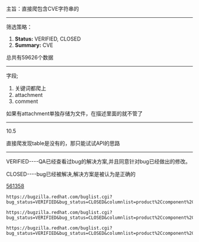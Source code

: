 主旨：直接爬包含CVE字符串的

***

筛选策略：

1. **Status:** VERIFIED, CLOSED
2. **Summary:** CVE

总共有59626个数据

***

字段;

1. 关键词都爬上
2. attachment
3. comment

如果有attachment单独存储为文件，在描述里面的就不管了

***

10.5 

直接爬发现table是没有的，那只能试试API的思路

***

VERIFIED----QA已经查看过bug的解决方案,并且同意针对bug已经做出的修改。

CLOSED----bug已经被解决,解决方案是被认为是正确的

<a class="bz_bug_link bz_CLOSED bz_unspecified bz_unspecified bz_closed bz_public" title="CVE-2010-0010 httpd (v1.3): mod_proxy overflow on 64-bit systems" href="show_bug.cgi?id=561358">561358</a>

```
https://bugzilla.redhat.com/buglist.cgi?bug_status=VERIFIED&bug_status=CLOSED&columnlist=product%2Ccomponent%2Cassigned_to%2Cstatus%2Csummary%2Clast_change_time%2Cseverity%2Cpriority&list_id=13345061&order=priority%2C%20severity%2C%20&query_format=advanced&short_desc=CVE&short_desc_type=allwordssubstr

https://bugzilla.redhat.com/buglist.cgi?bug_status=VERIFIED&bug_status=CLOSED&columnlist=product%2Ccomponent%2Cassigned_to%2Cstatus%2Csummary%2Clast_change_time%2Cseverity%2Cpriority&list_id=13345061&order=priority%2C%20severity%2C%20&query_format=advanced&short_desc=CVE&short_desc_type=allwordssubstr

https://bugzilla.redhat.com/buglist.cgi?bug_status=VERIFIED&bug_status=CLOSED&columnlist=product%2Ccomponent%2Cassigned_to%2Cstatus%2Csummary%2Clast_change_time%2Cseverity%2Cpriority&list_id=13345061&order=priority%2C%20severity%2C%20&query_format=advanced&short_desc=CVE&short_desc_type=allwordssubstr
```
